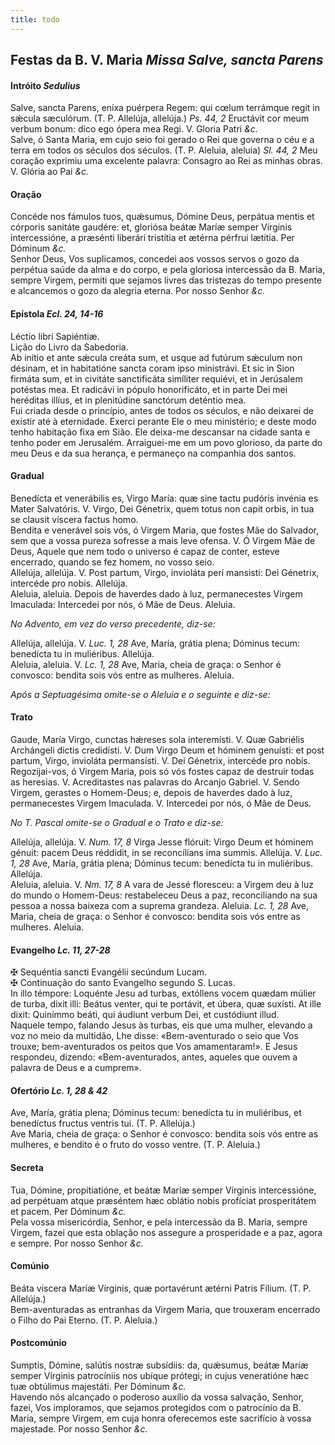 ```yaml
---
title: todo
---
```

<h2 class="text-center">Festas da B. V. Maria <em>Missa Salve, sancta Parens</em></h2>

<h4 class="text-center">Intróito <em>Sedulius</em></h4>
<div class="container-fluid">
<div class="row">
<div class="dropcap text-justify">
Salve, sancta Parens, eníxa puérpera Regem: qui cœlum terrámque regit in sǽcula sæculórum. (T. P. Allelúja, allelúja.) <em>Ps. 44, 2</em> Eructávit cor meum verbum bonum: dico ego ópera mea Regi.
V. Gloria Patri <em>&c.</em>
</div>
<div class="dropcap text-justify">
Salve, ó Santa Maria, em cujo seio foi gerado o Rei que governa o céu e a terra em todos os séculos dos séculos. (T. P. Aleluia, aleluia) <em>Sl. 44, 2</em> Meu coração exprimiu uma excelente palavra: Consagro ao Rei as minhas obras.
V. Glória ao Pai <em>&c.</em>
</div>
</div>
</div>

<h4 class="text-center">Oração</h4>
<div class="container-fluid">
<div class="row">
<div class="dropcap text-justify">
Concéde nos fámulos tuos, quǽsumus, Dómine Deus, perpátua mentis et córporis sanitáte gaudére: et, gloriósa beátæ Maríæ semper Vírginis intercessióne, a præsénti liberári tristítia et ætérna pérfrui lætítia. Per Dóminum <em>&c.</em>
</div>
<div class="dropcap text-justify">
Senhor Deus, Vos suplicamos, concedei aos vossos servos o gozo da perpétua saúde da alma e do corpo, e pela gloriosa intercessão da B. Maria, sempre Virgem, permiti que sejamos livres das tristezas do tempo presente e alcancemos o gozo da alegria eterna. Por nosso Senhor <em>&c.</em>
</div>
</div>
</div>

<h4 class="text-center">Epístola <em>Ecl. 24, 14-16</em></h4>
<div class="container-fluid">
<div class="row">
<div class="text-justify">
Léctio libri Sapiéntiæ.
</div>
<div class="text-justify">
Lição do Livro da Sabedoria.
</div>
<div class="dropcap text-justify">
Ab inítio et ante sǽcula creáta sum, et usque ad futúrum sǽculum non désinam, et in habitatióne sancta coram ipso ministrávi. Et sic in Sion firmáta sum, et in civitáte sanctificáta simíliter requiévi, et in Jerúsalem potéstas mea. Et radicávi in pópulo honorificáto, et in parte Dei mei heréditas illíus, et in plenitúdine sanctórum deténtio mea.
</div>
<div class="dropcap text-justify">
Fui criada desde o princípio, antes de todos os séculos, e não deixarei de existir até à eternidade. Exerci perante Ele o meu ministério; e deste modo tenho habitação fixa em Sião. Ele deixa-me descansar na cidade santa e tenho poder em Jerusalém. Arraiguei-me em um povo glorioso, da parte do meu Deus e da sua herança, e permaneço na companhia dos santos.
</div>
</div>
</div>

<h4 class="text-center">Gradual</h4>
<div class="container-fluid">
<div class="row">
<div class="dropcap text-justify">
Benedícta et venerábilis es, Virgo María: quæ sine tactu pudóris invénia es Mater Salvatóris. V. Virgo, Dei Génetrix, quem totus non capit orbis, in tua se clausit víscera factus homo.
</div>
<div class="dropcap text-justify">
Bendita e venerável sois vós, ó Virgem Maria, que fostes Mãe do Salvador, sem que a vossa pureza sofresse a mais leve ofensa. V. Ó Virgem Mãe de Deus, Aquele que nem todo o universo é capaz de conter, esteve encerrado, quando se fez homem, no vosso seio.
</div>
<div class="text-justify">
Allelúja, allelúja. V. Post partum, Virgo, invioláta perí mansisti: Dei Génetrix, intercéde pro nobis. Allelúja.
</div>
<div class="text-justify">
Aleluia, aleluia. Depois de haverdes dado à luz, permanecestes Virgem Imaculada: Intercedei por nós, ó Mãe de Deus. Aleluia.
</div>
</div>
</div>

<em>No Advento, em vez do verso precedente, diz-se:</em>

<div class="container-fluid">
<div class="row">
<div class="text-justify">
Allelúja, allelúja. V. <em>Luc. 1, 28</em> Ave, María, grátia plena; Dóminus tecum: benedícta tu in muliéribus. Allelúja.
</div>
<div class="text-justify">
Aleluia, aleluia. V. <em>Lc. 1, 28</em> Ave, Maria, cheia de graça: o Senhor é convosco: bendita sois vós entre as mulheres. Aleluia.
</div>
</div>
</div>

<em>Após a Septuagésima omite-se o Aleluia e o seguinte e diz-se:</em>

<h4 class="text-center">Trato</h4>
<div class="container-fluid">
<div class="row">
<div class="dropcap text-justify">
Gaude, María Virgo, cunctas hǽreses sola interemísti. V. Quæ Gabriélis Archángeli dictis credidísti. V. Dum Virgo Deum et hóminem genuísti: et post partum, Virgo, invioláta permansísti. V. Dei Génetrix, intercéde pro nobis.
</div>
<div class="dropcap text-justify">
Regozijai-vos, ó Virgem Maria, pois só vós fostes capaz de destruir todas as heresias. V. Acreditastes nas palavras do Arcanjo Gabriel. V. Sendo Virgem, gerastes o Homem-Deus; e, depois de haverdes dado à luz, permanecestes Virgem Imaculada. V. Intercedei por nós, ó Mãe de Deus.
</div>
</div>
</div>

<em>No T. Pascal omite-se o Gradual e o Trato e diz-se:</em>

<div class="container-fluid">
<div class="row">
<div class="text-justify">
Allelúja, allelúja. V. <em>Num. 17, 8</em> Virga Jesse flóruit: Virgo Deum et hóminem génuit: pacem Deus réddidit, in se reconcílians ima summis. Allelúja. V. <em>Luc. 1, 28</em> Ave, María, grátia plena; Dóminus tecum: benedícta tu in muliéribus. Allelúja.
</div>
<div class="text-justify">
Aleluia, aleluia. V. <em>Nm. 17, 8</em> A vara de Jessé floresceu: a Virgem deu à luz do mundo o Homem-Deus: restabeleceu Deus a paz, reconciliando na sua pessoa a nossa baixeza com a suprema grandeza. Aleluia. <em>Lc. 1, 28</em> Ave, Maria, cheia de graça: o Senhor é convosco: bendita sois vós entre as mulheres. Aleluia.
</div>
</div>
</div>

<h4 class="text-center">Evangelho <em>Lc. 11, 27-28</em></h4>
<div class="container-fluid">
<div class="row">
<div class="text-justify">
<span class="text-danger">&#10016;</span> Sequéntia sancti Evangélii secúndum Lucam.
</div>
<div class="text-justify">
<span class="text-danger">&#10016;</span> Continuação do santo Evangelho segundo S. Lucas.
</div>
<div class="dropcap text-justify">
In illo témpore: Loquénte Jesu ad turbas, extóllens vocem quædam múlier de turba, dixit illi: Beátus venter, qui te portávit, et úbera, quæ suxísti. At ille dixit: Quinímmo beáti, qui áudiunt verbum Dei, et custódiunt illud.
</div>
<div class="dropcap text-justify">
Naquele tempo, falando Jesus às turbas, eis que uma mulher, elevando a voz no meio da multidão, Lhe disse: «Bem-aventurado o seio que Vos trouxe; bem-aventurados os peitos que Vos amamentaram!». E Jesus respondeu, dizendo: «Bem-aventurados, antes, aqueles que ouvem a palavra de Deus e a cumprem».
</div>
</div>
</div>

<h4 class="text-center">Ofertório <em>Lc. 1, 28 & 42</em></h4>
<div class="container-fluid">
<div class="row">
<div class="dropcap text-justify">
Ave, María, grátia plena; Dóminus tecum: benedícta tu in muliéribus, et benedíctus fructus ventris tui. (T. P. Allelúja.)
</div>
<div class="dropcap text-justify">
Ave Maria, cheia de graça: o Senhor é convosco: bendita sois vós entre as mulheres, e bendito é o fruto do vosso ventre. (T. P. Aleluia.)
</div>
</div>
</div>

<h4 class="text-center">Secreta</h4>
<div class="container-fluid">
<div class="row">
<div class="dropcap text-justify">
Tua, Dómine, propitiatióne, et beátæ Maríæ semper Vírginis intercessióne, ad perpétuam atque præséntem hæc oblátio nobis profíciat prosperitátem et pacem. Per Dóminum <em>&c.</em>
</div>
<div class="dropcap text-justify">
Pela vossa misericórdia, Senhor, e pela intercessão da B. Maria, sempre Virgem, fazei que esta oblação nos assegure a prosperidade e a paz, agora e sempre. Por nosso Senhor <em>&c.</em>
</div>
</div>
</div>

<h4 class="text-center">Comúnio</h4>
<div class="container-fluid">
<div class="row">
<div class="dropcap text-justify">
Beáta viscera Maríæ Vírginis, quæ portavérunt ætérni Patris Fílium. (T. P. Allelúja.)
</div>
<div class="dropcap text-justify">
Bem-aventuradas as entranhas da Virgem Maria, que trouxeram encerrado o Filho do Pai Eterno. (T. P. Aleluia.)
</div>
</div>
</div>

<h4 class="text-center">Postcomúnio</h4>
<div class="container-fluid">
<div class="row">
<div class="dropcap text-justify">
Sumptis, Dómine, salútis nostræ subsídiis: da, quǽsumus, beátæ Maríæ semper Vírginis patrocíniis nos ubíque prótegi; in cujus veneratióne hæc tuæ obtúlimus majestáti. Per Dóminum <em>&c.</em>
</div>
<div class="dropcap text-justify">
Havendo nós alcançado o poderoso auxílio da vossa salvação, Senhor, fazei, Vos imploramos, que sejamos protegidos com o patrocínio da B. Maria, sempre Virgem, em cuja honra oferecemos este sacrifício à vossa majestade. Por nosso Senhor <em>&c.</em>
</div>
</div>
</div>
